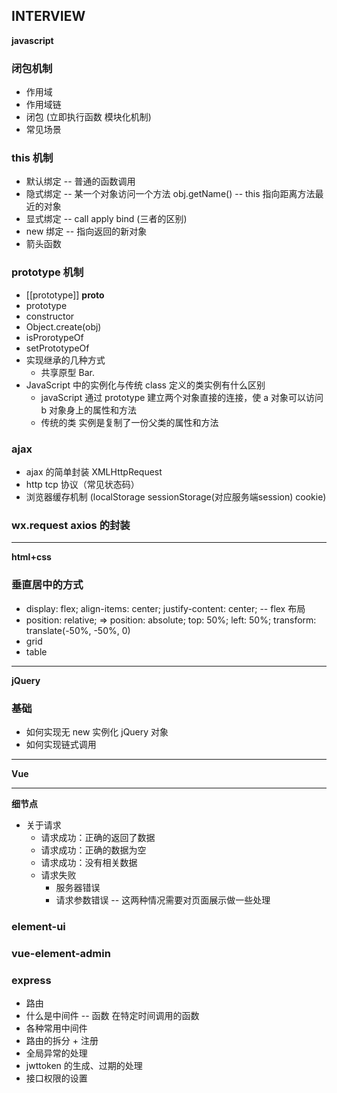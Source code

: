 ## INTERVIEW

**javascript**
### 闭包机制
* 作用域
* 作用域链
* 闭包 (立即执行函数 模块化机制)
* 常见场景

### this 机制
* 默认绑定 -- 普通的函数调用
* 隐式绑定 -- 某一个对象访问一个方法 obj.getName() -- this 指向距离方法最近的对象
* 显式绑定 -- call apply bind (三者的区别)
* new 绑定 -- 指向返回的新对象
* 箭头函数

### prototype 机制
* [[prototype]] __proto__
* prototype
* constructor
* Object.create(obj)
* isProrotypeOf
* setPrototypeOf
* 实现继承的几种方式
  - 共享原型 Bar.
* JavaScript 中的实例化与传统 class 定义的类实例有什么区别
  - javaScript 通过 prototype 建立两个对象直接的连接，使 a 对象可以访问 b 对象身上的属性和方法
  - 传统的类 实例是复制了一份父类的属性和方法

### ajax
* ajax 的简单封装 XMLHttpRequest
* http tcp 协议（常见状态码）
* 浏览器缓存机制 (localStorage sessionStorage(对应服务端session) cookie)

### wx.request axios 的封装

*****************************************************

**html+css**

### 垂直居中的方式
* display: flex; align-items: center; justify-content: center;  -- flex 布局
* position: relative; => position: absolute; top: 50%; left: 50%; transform: translate(-50%, -50%, 0)
* grid
* table

****************************************************

**jQuery**

### 基础
* 如何实现无 new 实例化 jQuery 对象
* 如何实现链式调用

*****************************************************

**Vue**



*****************************************************

**细节点**
* 关于请求
  - 请求成功：正确的返回了数据
  - 请求成功：正确的数据为空
  - 请求成功：没有相关数据
  - 请求失败
    - 服务器错误
    - 请求参数错误 -- 这两种情况需要对页面展示做一些处理

### element-ui

### vue-element-admin

### express
* 路由
* 什么是中间件 -- 函数 在特定时间调用的函数
* 各种常用中间件
* 路由的拆分 + 注册
* 全局异常的处理
* jwttoken 的生成、过期的处理
* 接口权限的设置